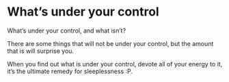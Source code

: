 # What’s under your control


What’s under your control, and what isn’t?

There are some things that will not be under your control, but the amount that
is will surprise you.

When you find out what is under your control, devote all of your energy to it,
it’s the ultimate remedy for sleeplessness :P.

